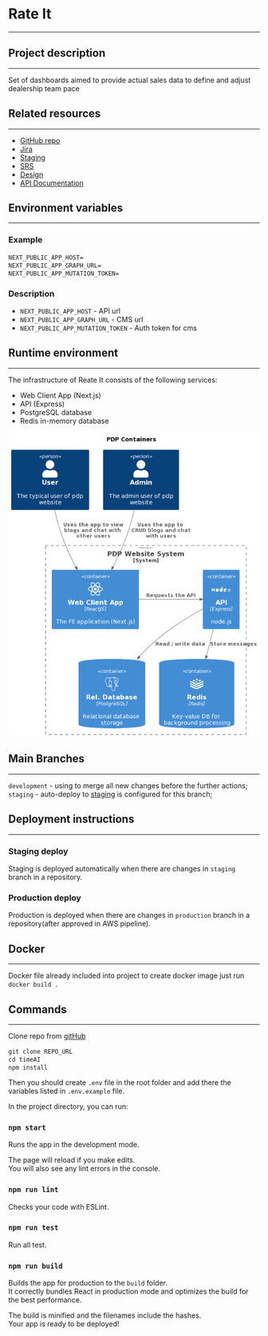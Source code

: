 # Rate It
___
## Project description
___
Set of dashboards aimed to provide actual sales data to define and adjust dealership team pace
## Related resources
___
* [GitHub repo](#)
* [Jira](#)
* [Staging](#)
* [SRS](#)
* [Design](#)
* [API Documentation](#)
## Environment variables
___
### Example
```
NEXT_PUBLIC_APP_HOST=
NEXT_PUBLIC_APP_GRAPH_URL=
NEXT_PUBLIC_APP_MUTATION_TOKEN=
```
### Description
* ``NEXT_PUBLIC_APP_HOST`` - API url
* ``NEXT_PUBLIC_APP_GRAPH_URL`` - CMS url
* ``NEXT_PUBLIC_APP_MUTATION_TOKEN`` - Auth token for cms

## Runtime environment
___
The infrastructure of Reate It consists of the following services:
* Web Client App (Next.js)
* API (Express)
* PostgreSQL database
* Redis in-memory database

![architecture](./architecture.png)

## Main Branches
____
`development` - using to merge all new changes before the further actions;<br>
`staging` - auto-deploy to [staging](#) is configured for this branch;

## Deployment instructions
___
### Staging deploy
Staging is deployed automatically when there are changes in `staging` branch in a repository.

### Production deploy
Production is deployed when there are changes in `production` branch in a repository(after approved in AWS pipeline).

## Docker
___
Docker file already included into project to create docker image just run `docker build .`

## Commands
___

Clone repo from [gitHub](#)
 ```
 git clone REPO_URL
 cd timeAI
 npm install
 ```

Then you should create `.env` file in the root folder and add there the variables listed in `.env.example` file.

In the project directory, you can run:

### `npm start`

Runs the app in the development mode.<br>

The page will reload if you make edits.<br>
You will also see any lint errors in the console.

### `npm run lint`

Checks your code with ESLint.<br>

### `npm run test`

Run all test.<br>

### `npm run build`

Builds the app for production to the `build` folder.<br>
It correctly bundles React in production mode and optimizes the build for the best performance.

The build is minified and the filenames include the hashes.<br>
Your app is ready to be deployed!
